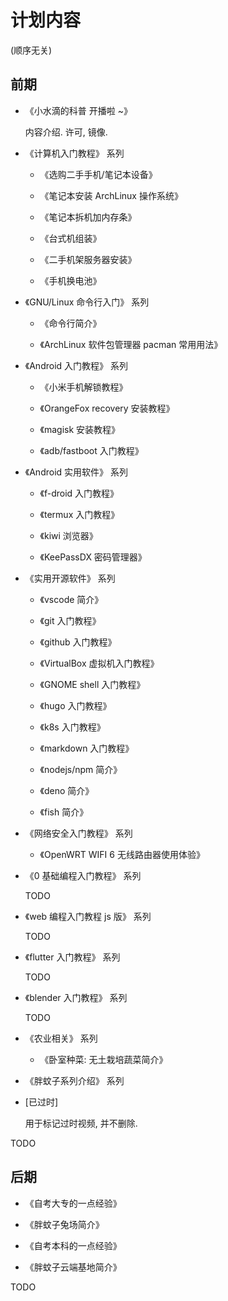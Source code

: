 # 计划内容

(顺序无关)


## 前期

+ 《小水滴的科普 开播啦 ~》

  内容介绍.
  许可, 镜像.

+ 《计算机入门教程》 系列

  - 《选购二手手机/笔记本设备》

  - 《笔记本安装 ArchLinux 操作系统》

  - 《笔记本拆机加内存条》

  - 《台式机组装》

  - 《二手机架服务器安装》

  - 《手机换电池》

+ 《GNU/Linux 命令行入门》 系列

  - 《命令行简介》

  - 《ArchLinux 软件包管理器 pacman 常用用法》

+ 《Android 入门教程》 系列

  - 《小米手机解锁教程》

  - 《OrangeFox recovery 安装教程》

  - 《magisk 安装教程》

  - 《adb/fastboot 入门教程》

+ 《Android 实用软件》 系列

  - 《f-droid 入门教程》

  - 《termux 入门教程》

  - 《kiwi 浏览器》

  - 《KeePassDX 密码管理器》

+ 《实用开源软件》 系列

  - 《vscode 简介》

  - 《git 入门教程》

  - 《github 入门教程》

  - 《VirtualBox 虚拟机入门教程》

  - 《GNOME shell 入门教程》

  - 《hugo 入门教程》

  - 《k8s 入门教程》

  - 《markdown 入门教程》

  - 《nodejs/npm 简介》

  - 《deno 简介》

  - 《fish 简介》

+ 《网络安全入门教程》 系列

  - 《OpenWRT WIFI 6 无线路由器使用体验》

+ 《0 基础编程入门教程》 系列

  TODO

+ 《web 编程入门教程 js 版》 系列

  TODO

+ 《flutter 入门教程》 系列

  TODO

+ 《blender 入门教程》 系列

  TODO

+ 《农业相关》 系列

  - 《卧室种菜: 无土栽培蔬菜简介》

+ 《胖蚊子系列介绍》 系列

+ [已过时]

  用于标记过时视频, 并不删除.

TODO


## 后期

+ 《自考大专的一点经验》

+ 《胖蚊子兔场简介》

+ 《自考本科的一点经验》

+ 《胖蚊子云端基地简介》

TODO

